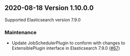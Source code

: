 ## 2020-08-18 Version 1.10.0.0

Supported Elasticsearch version 7.9.0

### Maintenance
* Update JobSchedulerPlugin to conform with changes to ExtensiblePlugin interface in Elasticsearch 7.9.0 ([#67](https://github.com/opendistro-for-elasticsearch/job-scheduler/pull/67))